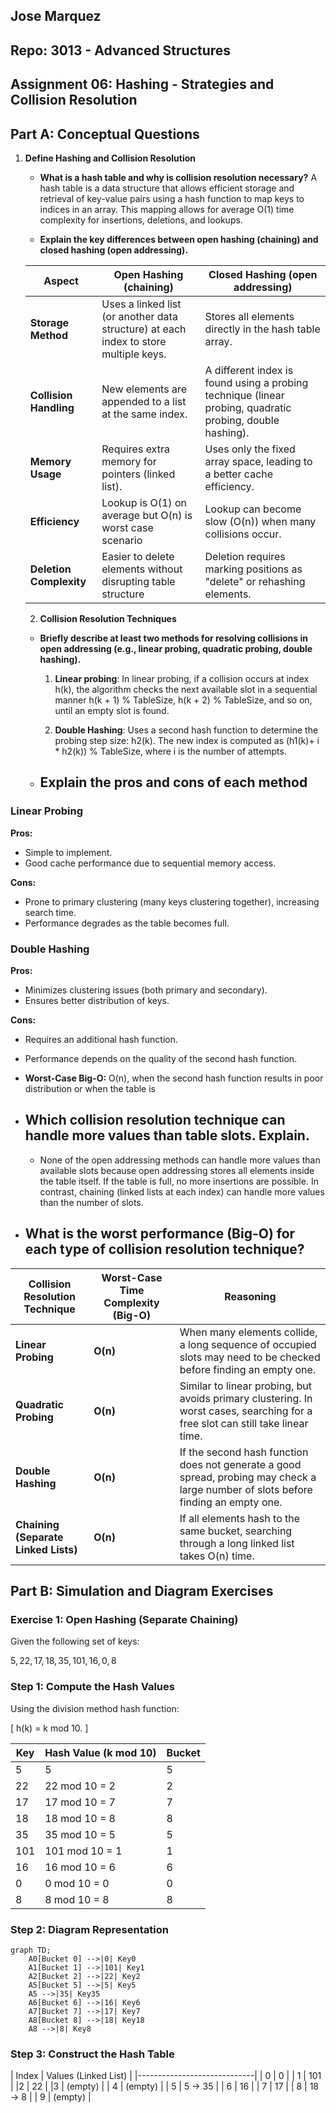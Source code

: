 ## Jose Marquez
## Repo: 3013 - Advanced Structures

## Assignment 06: Hashing - Strategies and Collision Resolution

## Part A: Conceptual Questions

1. **Define Hashing and Collision Resolution**
   
    - **What is a hash table and why is collision resolution necessary?** A hash table is a data structure that allows efficient storage and retrieval of key-value pairs using a hash function to map keys to indices in an array. This mapping allows for average O(1) time complexity for insertions, deletions, and lookups.
  
    - **Explain the key differences between open hashing (chaining) and closed hashing (open addressing).**
  
    | **Aspect**                | **Open Hashing (chaining)**  | **Closed Hashing (open addressing)** |
    |---------------------------|----------------------------|--------------------------------------|
    | **Storage Method**        | Uses a linked list (or another data structure) at each index to store multiple keys. | Stores all elements directly in the hash table array. |
    | **Collision Handling**    | New elements are appended to a list at the same index. | A different index is found using a probing technique (linear probing, quadratic probing, double hashing). |
    | **Memory Usage**          | Requires extra memory for pointers (linked list). | Uses only the fixed array space, leading to a better cache efficiency. |
    | **Efficiency**            | Lookup is O(1) on average but O(n) is worst case scenario | Lookup can become slow (O(n)) when many collisions occur. |
    | **Deletion Complexity**   | Easier to delete elements without disrupting table structure | Deletion requires marking positions as "delete" or rehashing elements. |
    

    2. **Collision Resolution Techniques**

   - **Briefly describe at least two methods for resolving collisions in open addressing (e.g., linear probing, quadratic probing, double hashing).** 
  
      1. **Linear probing**: In linear probing, if a collision occurs at index h(k), the algorithm checks the next available slot in a sequential manner h(k + 1) % TableSize, h(k + 2) % TableSize, and so on, until an empty slot is found.
   
      2. **Double Hashing**: Uses a second hash function to determine the probing step size: h2(k). The new index is computed as (h1(k)+ i * h2(k)) % TableSize, where i is the number of attempts.
   
   - ## Explain the pros and cons of each method
  
 ### **Linear Probing**  

  **Pros:**
  - Simple to implement.
  - Good cache performance due to sequential memory access.

  **Cons:**
  - Prone to primary clustering (many keys clustering together), increasing search time.
  - Performance degrades as the table becomes full.

  ### **Double Hashing**  

  **Pros:**
  - Minimizes clustering issues (both primary and secondary).
  - Ensures better distribution of keys.

  **Cons:**
  - Requires an additional hash function.
  - Performance depends on the quality of the second hash function.
  - **Worst-Case Big-O:** O(n), when the second hash function results in poor distribution or when the table is
  
   - ## Which collision resolution technique can handle more values than table slots. Explain.
  
      - None of the open addressing methods can handle more values than available slots because open addressing stores all elements inside the table itself. If the table is full, no more insertions are possible. In contrast, chaining (linked lists at each index) can handle more values than the number of slots.
  
   - ## What is the worst performance (Big-O) for each type of collision resolution technique?

  | **Collision Resolution Technique** | **Worst-Case Time Complexity (Big-O)** | **Reasoning** |
  |------------------------------------|---------------------------------|------------------------------------------------|
  | **Linear Probing**                 | **O(n)**                        | When many elements collide, a long sequence of occupied slots may need to be checked before finding an empty one. |
  | **Quadratic Probing**              | **O(n)**                        | Similar to linear probing, but avoids primary clustering. In worst cases, searching for a free slot can still take linear time. |
  | **Double Hashing**                 | **O(n)**                        | If the second hash function does not generate a good spread, probing may check a large number of slots before finding an empty one. |
  | **Chaining (Separate Linked Lists)** | **O(n)**                        | If all elements hash to the same bucket, searching through a long linked list takes O(n) time. |


  ## Part B: Simulation and Diagram Exercises

 ### Exercise 1: Open Hashing (Separate Chaining)

 Given the following set of keys:


$5, 22, 17, 18, 35, 101, 16, 0, 8$


### **Step 1: Compute the Hash Values**

Using the division method hash function:

\[
    h(k) = k mod 10.
\]

|  Key      | Hash Value (k mod 10) | Bucket |
|-----------|-----------------------|--------|
| 5         |  5                    | 5      |
| 22        | 22 mod 10 = 2         | 2      |
| 17        | 17 mod 10 = 7         | 7      |
| 18        | 18 mod 10 = 8         | 8      |
| 35        | 35 mod 10 = 5         | 5      |
| 101       | 101 mod 10 = 1        | 1      |
|  16       | 16 mod 10 = 6         | 6      |
|  0        | 0 mod 10 = 0          | 0      |
|  8        | 8 mod 10 = 8          | 8      |


### Step 2: Diagram Representation

```mermaid
graph TD;
    A0[Bucket 0] -->|0| Key0
    A1[Bucket 1] -->|101| Key1
    A2[Bucket 2] -->|22| Key2
    A5[Bucket 5] -->|5| Key5
    A5 -->|35| Key35
    A6[Bucket 6] -->|16| Key6
    A7[Bucket 7] -->|17| Key7
    A8[Bucket 8] -->|18| Key18
    A8 -->|8| Key8
```


### **Step 3: Construct the Hash Table**

| Index | Values (Linked List) |
|-----------------------------|
| 0     | 0   |
| 1     | 101 |
|2      | 22  |
|3      | (empty) | 
| 4     | (empty) |
| 5     | 5 → 35 |
| 6     | 16     |
| 7     | 17     |
| 8     | 18 → 8 |
| 9     | (empty) |


